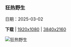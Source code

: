 ### 狂热野生

日期：2025-03-02

**下载**  |  [1920x1080](https://cn.bing.com/th?id=OHR.HornbillPair_ZH-CN3380997666_1920x1080.jpg)  |  [3840x2160](https://cn.bing.com/th?id=OHR.HornbillPair_ZH-CN3380997666_UHD.jpg)

![狂热野生](https://cn.bing.com/th?id=OHR.HornbillPair_ZH-CN3380997666_1920x1080.jpg "南黄弯嘴犀鸟，克鲁格国家公园 ，南非 (© Richard Du Toit/Minden Pictures)")

